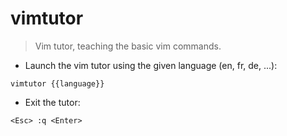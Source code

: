 # vimtutor

> Vim tutor, teaching the basic vim commands.

- Launch the vim tutor using the given language (en, fr, de, ...):

`vimtutor {{language}}`

- Exit the tutor:

`<Esc> :q <Enter>`
